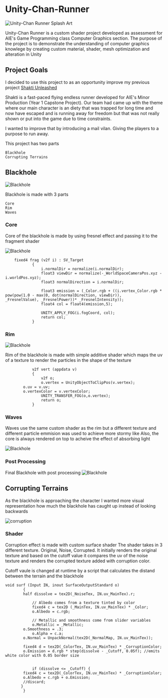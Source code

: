# Unity-Chan-Runner

![Unity-Chan Runner Splash Art](Assets/Texture/splashart.png)

Unity-Chan Runner is a custom shader project developed as assessment for AIE's Game Programming class Computer Graphics section.
The purpose of the project is to demonstrate the understanding of computer graphics knowlege by creating custom material, shader, mesh optimization and alteration in Unity

## Project Goals

I decided to use this project to as an opportunity improve my previous project [Shakti Unleashed](https://aieseattle.itch.io/shakti-unleashed "Shakti Unleashed itch.io page")

Shakti is a fast-paced flying endless runner developed for AIE's Minor Production (Year 1 Capstone Project).
Our team had came up with the theme where our main character is an diety that was trapped for long time and now have escaped and is running away for freedom but that was not really shown or put into the game due to time constraints.

I wanted to improve that by introducing a mail vilan. Giving the players to a purpose to run away.

This project has two parts 
```
Blackhole
Corrupting Terrains
```

## Blackhole
![Blackhole](Assets/Texture/blackhole.png)

Blackhole is made with 3 parts
```
Core
Rim
Waves
```

### Core

Core of the blackhole is made by using fresnel effect and passing it to the fragment shader

![Blackhole](Assets/Texture/blackholecore.png)

```
	fixed4 frag (v2f i) : SV_Target
            {
                i.normalDir = normalize(i.normalDir);
                float3 viewDir = normalize(-_WorldSpaceCameraPos.xyz - i.worldPos.xyz);
                float3 normalDirection = i.normalDir;

                float3 emission = (_Color.rgb + ((i.vertex_Color.rgb * pow(pow(1.0 - max(0, dot(normalDirection, viewDir)),         _FresnelValue), _FresnelPower))* _FresnelIntensity));
                float4 col = float4(emission,5);

                UNITY_APPLY_FOG(i.fogCoord, col);
                return col;
            }
```

### Rim
![Blackhole](Assets/Texture/blackholerim.png)

Rim of the blackhole is made with simple additive shader which maps the uv of a texture to render the particles in the shape of the texture

```
            v2f vert (appdata v)
            {
                v2f o;
                o.vertex = UnityObjectToClipPos(v.vertex);
		o.uv = v.uv;
		o.vertexColor = v.vertexColor;
                UNITY_TRANSFER_FOG(o,o.vertex);
                return o;
            }
```

### Waves
Waves use the same custom shader as the rim but a different texture and different particle emmision was used to achieve more stormy like
Also, the core is always rendered on top to acheive the effect of absorbing light

![Blackhole](Assets/Texture/blackhole.png)

### Post Processing
Final Blackhole with post processing
![Blackhole](Assets/Texture/blackholepost.png)

## Corrupting Terrains

As the blackhole is approaching the character I wanted more visual representation how much the blackhole has caught up instead of looking backwards

![corruption](Assets/Texture/corruptiongif.gif)

### Shader

Corruption effect is made with custom surface shader
The shader takes in 3 different texture. Original, Noise, Corrupted.
It initially renders the original texture and based on the cutoff value it compares the uv of the noise texture and renders the corrupted texture added with corruption color.

Cutoff vaule is changed at runtime by a script that calculates the distand between the terrain and the blackhole

```
void surf (Input IN, inout SurfaceOutputStandard o)
        {
	    half dissolve = tex2D(_NoiseTex, IN.uv_MainTex).r;

            // Albedo comes from a texture tinted by color
            fixed4 c = tex2D (_MainTex, IN.uv_MainTex) * _Color;
            o.Albedo = c.rgb;

            // Metallic and smoothness come from slider variables
            o.Metallic = _Metallic;
	    o.Smoothness = .3;
            o.Alpha = c.a;
	    o.Normal = UnpackNormal(tex2D(_NormalMap, IN.uv_MainTex));

	    fixed4 d = tex2D(_ColorTex, IN.uv_MainTex) * _CorruptionColor;
	    o.Emission = d.rgb * step(dissolve - _Cutoff, 0.05f); //emits white color with 0.05 border size

			
            if (dissolve <= _Cutoff) {
		fixed4 c = tex2D(_ColorTex, IN.uv_MainTex) * _CorruptionColor;
		o.Albedo = c.rgb + o.Emission;
		//discard;
	   }
        }
```
